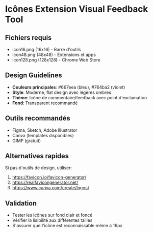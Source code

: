 # Icônes Extension Visual Feedback Tool

## Fichiers requis
- icon16.png (16x16) - Barre d'outils
- icon48.png (48x48) - Extensions et apps
- icon128.png (128x128) - Chrome Web Store

## Design Guidelines
- **Couleurs principales**: #667eea (bleu), #764ba2 (violet)
- **Style**: Moderne, flat design avec légères ombres
- **Thème**: Icône de commentaire/feedback avec point d'exclamation
- **Fond**: Transparent recommandé

## Outils recommandés
- Figma, Sketch, Adobe Illustrator
- Canva (templates disponibles)
- GIMP (gratuit)

## Alternatives rapides
Si pas d'outils de design, utiliser:
1. https://favicon.io/favicon-generator/
2. https://realfavicongenerator.net/
3. https://www.canva.com/create/logos/

## Validation
- Tester les icônes sur fond clair et foncé
- Vérifier la lisibilité aux différentes tailles
- S'assurer que l'icône est reconnaissable même à 16px
